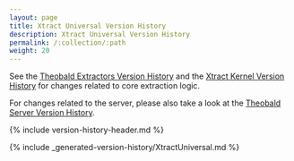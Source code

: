 ```yaml
---
layout: page
title: Xtract Universal Version History
description: Xtract Universal Version History
permalink: /:collection/:path
weight: 20
---
```


See the [Theobald Extractors Version History](./theobald-extractors-version-history) and the [Xtract Kernel Version History](./xtract-kernel-version-history) for changes related to core extraction logic.

For changes related to the server, please also take a look at the [Theobald Server Version History](./theobald-server-version-history).

{% include version-history-header.md %}

{% include _generated-version-history/XtractUniversal.md %}
